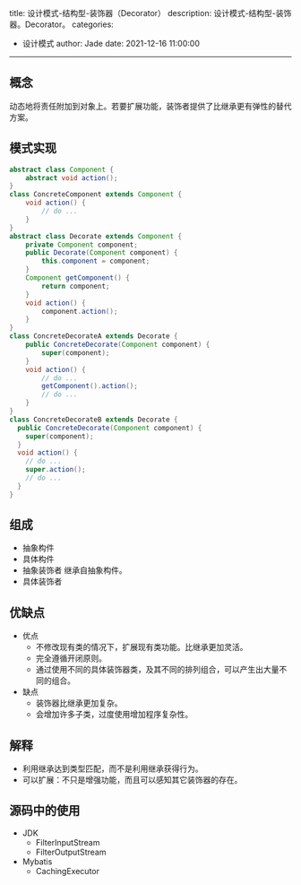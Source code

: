 title: 设计模式-结构型-装饰器（Decorator）
description: 设计模式-结构型-装饰器。Decorator。
categories:
  - 设计模式
author: Jade
date: 2021-12-16 11:00:00
---

## 概念
动态地将责任附加到对象上。若要扩展功能，装饰者提供了比继承更有弹性的替代方案。

## 模式实现
```java
abstract class Component {
    abstract void action();
}
class ConcreteComponent extends Component {
    void action() {
        // do ...
    }
}
abstract class Decorate extends Component {
    private Component component;
    public Decorate(Component component) {
        this.component = component;
    }
    Component getComponent() {
        return component;
    }
    void action() {
        component.action();
    }
}
class ConcreteDecorateA extends Decorate {
    public ConcreteDecorate(Component component) {
        super(component);
    }
    void action() {
        // do ...
        getComponent().action();
        // do ...
    }
}
class ConcreteDecorateB extends Decorate {
  public ConcreteDecorate(Component component) {
    super(component);
  }
  void action() {
    // do ...
    super.action();
    // do ...
  }
}
```

## 组成
- 抽象构件
- 具体构件
- 抽象装饰者 继承自抽象构件。
- 具体装饰者

## 优缺点
- 优点
  - 不修改现有类的情况下，扩展现有类功能。比继承更加灵活。
  - 完全遵循开闭原则。
  - 通过使用不同的具体装饰器类，及其不同的排列组合，可以产生出大量不同的组合。
- 缺点
  - 装饰器比继承更加复杂。
  - 会增加许多子类，过度使用增加程序复杂性。

## 解释
- 利用继承达到类型匹配，而不是利用继承获得行为。
- 可以扩展：不只是增强功能，而且可以感知其它装饰器的存在。

## 源码中的使用
- JDK
  - FilterInputStream
  - FilterOutputStream
- Mybatis
  - CachingExecutor